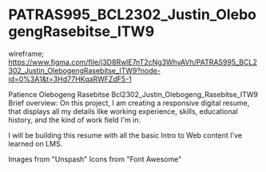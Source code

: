 # PATRAS995_BCL2302_Justin_OlebogengRasebitse_ITW9


wireframe; https://www.figma.com/file/j3D8RwlE7nT2cNg3WhyAVh/PATRAS995_BCL2302_Justin_OlebogengRasebitse_ITW9?node-id=0%3A1&t=3Hd77HKqaRWFZdF5-1

Patience Olebogeng Rasebitse
Bcl2302_Justin_Olebogeng_Rasebitse_ITW9
Brief overview: On this project, I am creating a responsive digital resume, that displays all my details like working experience, skills, educational history, and the kind of work field I'm in.

I  will be building this resume with all the basic Intro to Web content I've learned on LMS.

Images from "Unspash"
Icons from "Font Awesome"
